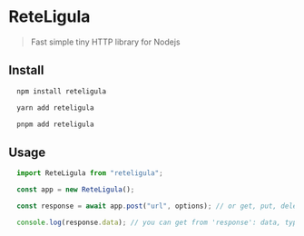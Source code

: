 # ReteLigula
> Fast simple tiny HTTP library for Nodejs

## Install
```sh
  npm install reteligula
```
```sh
  yarn add reteligula
```
```sh
  pnpm add reteligula
```

## Usage
```javascript
  import ReteLigula from "reteligula";

  const app = new ReteLigula();

  const response = await app.post("url", options); // or get, put, delete

  console.log(response.data); // you can get from 'response': data, type, status, statusText and ok
```
